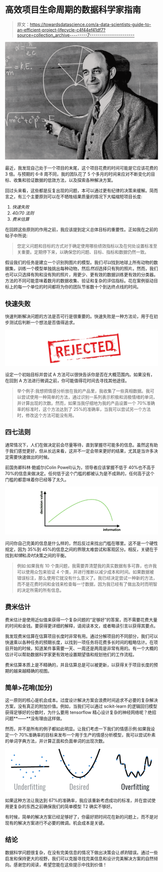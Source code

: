 # 高效项目生命周期的数据科学家指南

> 原文：<https://towardsdatascience.com/a-data-scientists-guide-to-an-efficient-project-lifecycle-c4f44ef41df7?source=collection_archive---------7----------------------->

![](img/12cd3962ebee08f6f3d6f78ce9e5c4e2.png)

最近，我发现自己处于一个项目的末尾，这个项目花费的时间可能是它应该花费的 3 倍。与预期的 6-8 周不同，我的团队花了 5 个多月的时间来应对不断变化的目标、收集和验证数据的低效方法，以及探索各种解决方案。

回过头来看，这些都是反复出现的问题，本可以通过更有纪律的决策来缓解。简而言之，有三个主要原则可以在不牺牲结果质量的情况下大幅缩短项目长度:

1.  *快速失败*
2.  *40/70 法则*
3.  *费米估算*

在回顾这些原则的作用之前，我应该提到定义总体目标的重要性。正如我在之前的帖子中所说:

> 您定义问题和目标的方式对于确定使用哪些绩效指标以及在何处设置标准至关重要。定期停下来，以确保您的问题、目标、指标和数据仍然一致。

假设我们的任务是建立一个识别狗图片的模型。我们*可以*找到地球上所有动物的数据集，训练一个模型单独挑出每种动物，然后*然后*选择只有狗的照片。然而，我们也可以只选择有狗和没有狗的照片，用更少、更有效的数据训练更有效的分类器。方法的不同可能意味着数月的数据收集、验证和复杂的评估指标。花在案例驱动目标上的每一个单位的时间都将为你的团队节省数十个到达终点线的时间。

## 快速失败

快速判断解决问题的方法是否可行是很重要的。快速失败是一种方法论，用于在初步测试后判断一个想法是否值得追求。

![](img/d9929840c09a5f330f9ea6f340e631d3.png)

设定一个初始目标并尝试 A 方法可以很快告诉你是否在大概范围内。如果没有，在回到 A 方法进行微调之前，你可能值得花时间去寻找其他途径。

> 举个例子:我想把情感分析放在我的产品里，我收集了一些真相数据。我可以尝试使用一种简单的方法，通过识别一系列表示积极和消极情绪的单词，并计算出现的次数。然而，如果当我仔细地为我的产品设置一个 70%准确率的标准时，这个方法达到了 25%的准确率，当我可以尝试另一个方法时，修改这个方法可能没有用。

## 四七法则

通常情况下，人们在做决定前会尽量等待，直到掌握尽可能多的信息。虽然这有助于我们感觉更好，但从长远来看，这并不一定会带来更好的结果，尤其是当许多决定需要快速做出的时候。

前国务卿科林·鲍威尔(Colin Powell)认为，领导者应该掌握不低于 40%也不高于 70%的信息来做决定。任何低于这个门槛的都被认为是不成熟的，任何高于这个门槛的都意味着你已经等了太久。

![](img/8648fb67691d2e85535feb0b514acadb.png)

问问你自己完美的信息是什么样的，然后反过来找出门槛在哪里。这不是一个硬性规定，因为 35%到 45%的信息之间的界限太难尝试和客观区分。相反，关键在于找到*知情*和*及时*决策之间的平衡。

> 例如:如果我有 10 个类问题，我需要弄清楚我的真实数据有多可靠，也许我可以使用众包来验证 4 个类，并进行推断以减少成本和时间。如果数据被错误标注，那么使用它就没有什么意义了。我已经决定尝试一种新的方法，而不是花费时间和金钱来检查每一寸数据，因为我已经有了做出及时而明智的决定所需的所有信息。

## 费米估计

费米估计是使用近似值来获得一个复杂问题的“足够好”的答案，而不需要花费大量的时间和金钱。要获得更详细的解释，请阅读本文，或者略读引言以获得其要点。

我发现费米估算在估算项目长度时非常有用。通过分解项目的不同部分，我们可以快速乘以各种任务的预期长度，以找到一项任务将花费多长时间的粗略估计。在项目开始的时候，知道某件事需要一天、一周还是两周是非常有用的。有一个大概的估计可以帮助数据科学家更有效地设置期望值和规划他们的工作流程。

费米估算本质上是不精确的，并且估算总是可以被更新，以获得关于项目长度的预期的越来越精确的视图。

## 简单>花哨(加分)

这一原则的核心是机会成本。过度设计解决方案会浪费时间追求不必要的复杂解决方案，没有真正的附加价值。例如，当我们可以通过 scikit-learn 的逻辑回归模型获得足够好的分数时，为什么要用 tensorflow 精心设计复杂的神经网络呢？绝招问题**——**没有理由这样做。

然而，并不是所有的例子都如此明显。让我们考虑一下我们的情感示例:如果我设定一个 70%准确率的目标来发布一个用于生产的情感分析模型，我可以尝试朴素的单词字典方法，并计算正面和负面单词的出现次数。

![](img/5fac0f4e4bf322c5dade4594be235c27.png)

如果这种方法让我达到 67%的准确率，我应该重新考虑成功的标准，并在尝试使用更复杂的东西之前确保我们的简单模型 T2 确实不够好。

有时候，简单的解决方案已经足够好了，你最好把时间花在新的问题上，而不是对现有的解决方案进行不必要的微调。机会成本是关键。

## 结论

数据科学问题很复杂，在没有完美信息的情况下做出决策会让*感到*错误。通过一些启发和保持更大的视野，我们可以克服寻找完美信息和设计完美解决方案的自然倾向。感谢您的阅读，希望您能在这些提示中找到价值！
